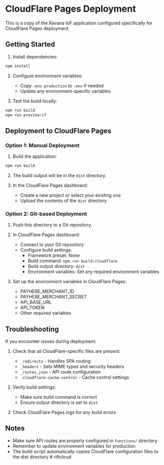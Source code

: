 # CloudFlare Pages Deployment

This is a copy of the Ravana IoF application configured specifically for CloudFlare Pages deployment.

## Getting Started

1. Install dependencies:
```bash
npm install
```

2. Configure environment variables:
   - Copy `.env.production` to `.env` if needed
   - Update any environment-specific variables

3. Test the build locally:
```bash
npm run build
npm run preview:cf
```

## Deployment to CloudFlare Pages

### Option 1: Manual Deployment

1. Build the application:
```bash
npm run build
```

2. The build output will be in the `dist` directory.

3. In the CloudFlare Pages dashboard:
   - Create a new project or select your existing one
   - Upload the contents of the `dist` directory

### Option 2: Git-based Deployment

1. Push this directory to a Git repository.

2. In CloudFlare Pages dashboard:
   - Connect to your Git repository
   - Configure build settings:
     - Framework preset: None
     - Build command: `npm run build:cloudflare`
     - Build output directory: `dist`
     - Environment variables: Set any required environment variables

3. Set up the environment variables in CloudFlare Pages:
   - PAYHERE_MERCHANT_ID
   - PAYHERE_MERCHANT_SECRET
   - API_BASE_URL
   - API_TOKEN
   - Other required variables

## Troubleshooting

If you encounter issues during deployment:

1. Check that all CloudFlare-specific files are present:
   - `_redirects` - Handles SPA routing
   - `_headers` - Sets MIME types and security headers
   - `_routes.json` - API route configuration
   - `.cloudflare-cache-control` - Cache control settings

2. Verify build settings:
   - Make sure build command is correct
   - Ensure output directory is set to `dist`

3. Check CloudFlare Pages logs for any build errors

## Notes

- Make sure API routes are properly configured in `functions/` directory
- Remember to update environment variables for production
- The build script automatically copies CloudFlare configuration files to the dist directory # riftcloud
